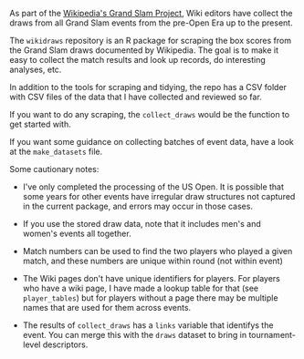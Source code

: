 As part of the [Wikipedia's  Grand Slam Project](https://en.wikipedia.org/wiki/Wikipedia:WikiProject_Tennis/Grand_Slam_Project), Wiki editors have collect the draws from all Grand Slam events from the pre-Open Era up to the present. 

The `wikidraws` repository is an R package for scraping the box scores from the Grand Slam draws documented by Wikipedia. The goal is to make it easy to collect the match results and look up records, do interesting analyses, etc.

In addition to the tools for scraping and tidying, the repo has a CSV folder with CSV files of the data that I have collected and reviewed so far.

If you want to do any scraping, the `collect_draws` would be the function to get started with.

If you want some guidance on collecting batches of event data, have a look at the `make_datasets` file.

Some cautionary notes:

- I've only completed the processing of the US Open. It is possible that some years for other events have irregular draw structures not captured in the current package, and errors may occur in those cases.

- If you use the stored draw data, note that it includes men's and women's events all together.

- Match numbers can be used to find the two players who played a given match, and these numbers are unique within round (not within event)

- The Wiki pages don't have unique identifiers for players. For players who have a wiki page, I have made a lookup table for that (see `player_tables`) but for players without a page there may be multiple names that are used for them across events.

- The results of `collect_draws` has a `links` variable that identifys the event. You can merge this with the `draws` dataset to bring in tournament-level descriptors.
